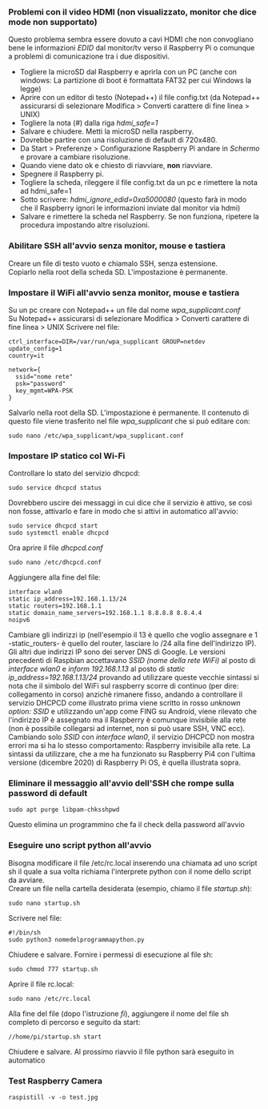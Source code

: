 ### Problemi con il video HDMI (non visualizzato, monitor che dice mode non supportato)

Questo problema sembra essere dovuto a cavi HDMI che non convogliano bene le informazioni _EDID_ dal monitor/tv verso il Raspberry Pi o comunque a problemi di comunicazione tra i due dispositivi.  

- Togliere la microSD dal Raspberry e aprirla con un PC (anche con windows: La partizione di boot è formattata FAT32 per cui Windows la legge)
- Aprire con un editor di testo (Notepad++) il file config.txt (da Notepad++ assicurarsi di selezionare Modifica > Converti carattere di fine linea > UNIX)
- Togliere la nota (#) dalla riga _hdmi_safe=1_  
- Salvare e chiudere. Metti la microSD nella raspberry.  
- Dovrebbe partire con una risoluzione di default di 720x480.  
- Da Start > Preferenze > Configurazione Raspberry Pi andare in _Schermo_ e provare a cambiare risoluzione.  
- Quando viene dato ok e chiesto di riavviare, __non__ riavviare.  
- Spegnere il Raspberry pi.  
- Togliere la scheda, rileggere il file config.txt da un pc e rimettere la nota ad hdmi_safe=1
- Sotto scrivere:  _hdmi_ignore_edid=0xa5000080_ (questo farà in modo che il Raspberry ignori le informazioni inviate dal monitor via hdmi)
- Salvare e rimettere la scheda nel Raspberry.
Se non funziona, ripetere la procedura impostando altre risoluzioni. 

### Abilitare SSH all'avvio senza monitor, mouse e tastiera

Creare un file di testo vuoto e chiamalo SSH, senza estensione.  
Copiarlo nella root della scheda SD. L'impostazione è permanente.

### Impostare il WiFi all'avvio senza monitor, mouse e tastiera

Su un pc creare con Notepad++ un file dal nome _wpa_supplicant.conf_  
Su Notepad++ assicurarsi di selezionare Modifica > Converti carattere di fine linea > UNIX
Scrivere nel file:

    ctrl_interface=DIR=/var/run/wpa_supplicant GROUP=netdev
    update_config=1
    country=it

    network={
      ssid="nome rete"
      psk="password"
      key_mgmt=WPA-PSK
    }
    
Salvarlo nella root della SD. L'impostazione è permanente.
Il contenuto di questo file viene trasferito nel file _wpa_supplicant_ che si può editare con:

    sudo nano /etc/wpa_supplicant/wpa_supplicant.conf

### Impostare IP statico col Wi-Fi

Controllare lo stato del servizio dhcpcd:

    sudo service dhcpcd status
    
Dovrebbero uscire dei messaggi in cui dice che il servizio è attivo, se così non fosse, attivarlo e fare in modo che si attivi in automatico all'avvio:

    sudo service dhcpcd start
    sudo systemctl enable dhcpcd
    
Ora aprire il file _dhcpcd.conf_

    sudo nano /etc/dhcpcd.conf
    
Aggiungere alla fine del file:

    interface wlan0
    static ip_address=192.168.1.13/24
    static routers=192.168.1.1
    static domain_name_servers=192.168.1.1 8.8.8.8 8.8.4.4
    noipv6
    
Cambiare gli indirizzi ip (nell'esempio il 13 è quello che voglio assegnare e 1 -static_routers- è quello del router, lasciare lo /24 alla fine dell'indirizzo IP).  
Gli altri due indirizzi IP sono dei server DNS di Google. Le versioni precedenti di Raspbian accettavano _SSID (nome della rete WiFi)_ al posto di _interface wlan0_ e _inform 192.168.1.13_ al posto di _static ip_address=192.168.1.13/24_ provando ad utilizzare queste vecchie sintassi si nota che il simbolo del WiFi sul raspberry scorre di continuo (per dire: collegamento in corso) anzichè rimanere fisso, andando a controllare il servizio DHCPCD come illustrato prima viene scritto in rosso _unknown option: SSID_ e utilizzando un'app come FING su Android, viene rilevato che l'indirizzo IP è assegnato ma il Raspberry è comunque invisibile alla rete (non è possibile collegarsi ad internet, non si può usare SSH, VNC ecc). Cambiando solo _SSID_ con _interface wlan0_, il servizio DHCPCD non mostra errori ma si ha lo stesso comportamento: Raspberry invisibile alla rete. La sintassi da utilizzare, che a me ha funzionato su Raspberry Pi4 con l'ultima versione (dicembre 2020) di Raspberry Pi OS, è quella illustrata sopra.

### Eliminare il messaggio all'avvio dell'SSH che rompe sulla password di default

    sudo apt purge libpam-chksshpwd
    
Questo elimina un programmino che fa il check della password all'avvio

### Eseguire uno script python all'avvio

Bisogna modificare il file /etc/rc.local inserendo una chiamata ad uno script sh il quale a sua volta richiama l'interprete python con il nome dello script da avviare.  
Creare un file nella cartella desiderata (esempio, chiamo il file _startup.sh_):

    sudo nano startup.sh

Scrivere nel file:

    #!/bin/sh
    sudo python3 nomedelprogrammapython.py

Chiudere e salvare. Fornire i permessi di esecuzione al file sh:

    sudo chmod 777 startup.sh

Aprire il file rc.local:

    sudo nano /etc/rc.local
    
Alla fine del file (dopo l'istruzione _fi_), aggiungere il nome del file sh completo di percorso e seguito da start:

    //home/pi/startup.sh start
    
Chiudere e salvare. Al prossimo riavvio il file python sarà eseguito in automatico

### Test Raspberry Camera

    raspistill -v -o test.jpg
